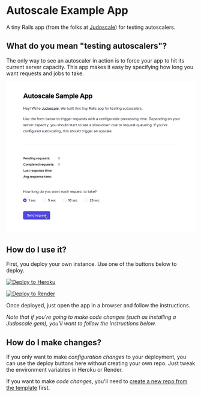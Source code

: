 # Autoscale Example App

A tiny Rails app (from the folks at [Judoscale](https://judoscale.com)) for testing autoscalers.

## What do you mean "testing autoscalers"?

The only way to see an autoscaler in action is to force your app to hit its current server capacity. This app makes it easy by specifying how long you want requests and jobs to take.

![demo](public/demo.gif)

## How do I use it?

First, you deploy your own instance. Use one of the buttons below to deploy.

[![Deploy to Heroku](https://www.herokucdn.com/deploy/button.svg)](https://heroku.com/deploy?template=https://github.com/judoscale/autoscale-example-app)

[![Deploy to Render](https://render.com/images/deploy-to-render-button.svg)](https://render.com/deploy?repo=https://github.com/judoscale/autoscale-example-app)

Once deployed, just open the app in a browser and follow the instructions.

_Note that if you're going to make code changes (such as installing a Judoscale gem), you'll want to follow the instructions below._

## How do I make changes?

If you only want to make _configuration changes_ to your deployment, you can use the deploy buttons here without creating your own repo. Just tweak the environment variables in Heroku or Render.

If you want to make _code changes_, you'll need to [create a new repo from the template](https://github.com/judoscale/autoscale-example-app/generate) first.
